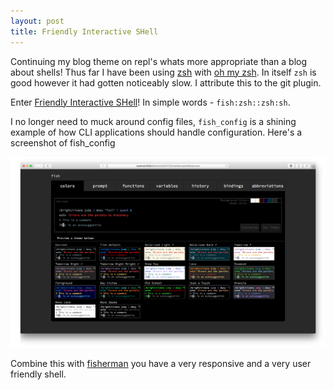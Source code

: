```yaml
---
layout: post
title: Friendly Interactive SHell
---
```


Continuing my blog theme on repl's whats more appropriate than a blog about shells! Thus far I have been using [zsh](https://en.wikipedia.org/wiki/Z_shell) with [oh my zsh](http://ohmyz.sh). In itself `zsh` is good however it had gotten noticeably slow. I attribute this to the git plugin.

Enter [Friendly Interactive SHell](http://fishshell.com)! In simple words - `fish:zsh::zsh:sh`. 

I no longer need to muck around config files, `fish_config` is a shining example of how CLI applications should handle configuration. Here's a screenshot of fish_config

![fish_config](/public/fish_config.png)

Combine this with [fisherman](https://fisherman.github.io) you have a very responsive and a very user friendly shell.
